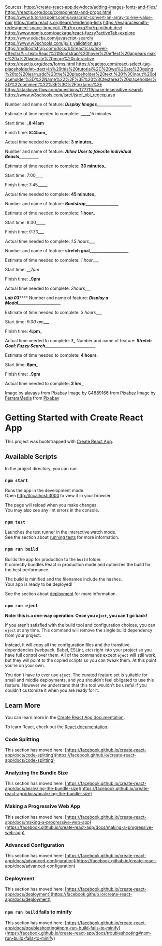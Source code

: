 


Sources:
https://create-react-app.dev/docs/adding-images-fonts-and-files/
https://reactjs.org/docs/components-and-props.html
https://www.tutorialspoint.com/javascript-convert-an-array-to-key-value-pair
https://beta.reactjs.org/learn/rendering-lists
https://evagracesmith-redesigned-space-broccoli-76q7prxvxq7hx7rp.github.dev/
https://www.npmjs.com/package/react-fuzzy?activeTab=explore
https://www.educba.com/javascript-search/
https://www.w3schools.com/js/js_validation.asp
https://mdbootstrap.com/docs/b4/react/css/hover-effects/#:~:text=React%20Bootstrap%20hover%20effect%20appears,make%20a%20website%20more%20interactive.
https://reactjs.org/docs/forms.html
https://reactgo.com/react-select-tag-placeholder/#:~:text=In%20this%20tutorial%2C%20we%20are%20going%20to%20learn,add%20the%20placeholder%20text.%20%3Cinput%20placeholder%3D%22Name%22%2F%3E%20%3Ctextarea%20placeholder%3D%22comment%22%3E%3C%2Ftextarea%3E
https://stackoverflow.com/questions/177719/case-insensitive-search
https://www.w3schools.com/jsref/jsref_obj_regexp.asp






Number and name of feature: _______Display Images_________________________

Estimate of time needed to complete: _____15 minutes

Start time: ___8:41am__

Finish time: __8:45am___

Actual time needed to complete: __3 minutes___

Number and name of feature: ___________Allow User to favorite individual Beasts_____________________

Estimate of time needed to complete: __30 minutes___

Start time: 7:00____

Finish time: 7:45_____

Actual time needed to complete: __45 minutes___

Number and name of feature: _______Bootstrap________________________

Estimate of time needed to complete: __1 hour___

Start time: 8:00_____

Finish time: _9:30____

Actual time needed to complete: _1.5 hours____

Number and name of feature: ______stretch goal__________________________

Estimate of time needed to complete: _1 hour____

Start time: ___7pm_

Finish time: ___9pm__

Actual time needed to complete: _2hours____

*****************Lab 03*********************
Number and name of feature: _____Display a Modal___________________________

Estimate of time needed to complete: _3 hours____

Start time: _9:00 am____

Finish time: __4:pm___

Actual time needed to complete: __7___
Number and name of feature: ___Stretch Goal: Fuzzy Search_____________________________

Estimate of time needed to complete: __4 hours___

Start time: __6pm___

Finish time: ___9pm__

Actual time needed to complete: __3 hrs___




Image by <a href="https://pixabay.com/users/alavays-9498199/?utm_source=link-attribution&amp;utm_medium=referral&amp;utm_campaign=image&amp;utm_content=4505114">alavays</a> from <a href="https://pixabay.com//?utm_source=link-attribution&amp;utm_medium=referral&amp;utm_campaign=image&amp;utm_content=4505114">Pixabay</a>
Image by <a href="https://pixabay.com/users/g4889166-4889166/?utm_source=link-attribution&amp;utm_medium=referral&amp;utm_campaign=image&amp;utm_content=2253941">G4889166</a> from <a href="https://pixabay.com//?utm_source=link-attribution&amp;utm_medium=referral&amp;utm_campaign=image&amp;utm_content=2253941">Pixabay</a>
Image by <a href="https://pixabay.com/users/ferraramedia-28670540/?utm_source=link-attribution&amp;utm_medium=referral&amp;utm_campaign=image&amp;utm_content=7325913">FerraraMedia</a> from <a href="https://pixabay.com//?utm_source=link-attribution&amp;utm_medium=referral&amp;utm_campaign=image&amp;utm_content=7325913">Pixabay</a>


# Getting Started with Create React App

This project was bootstrapped with [Create React App](https://github.com/facebook/create-react-app).

## Available Scripts

In the project directory, you can run:

### `npm start`

Runs the app in the development mode.\
Open [http://localhost:3000](http://localhost:3000) to view it in your browser.

The page will reload when you make changes.\
You may also see any lint errors in the console.

### `npm test`

Launches the test runner in the interactive watch mode.\
See the section about [running tests](https://facebook.github.io/create-react-app/docs/running-tests) for more information.

### `npm run build`

Builds the app for production to the `build` folder.\
It correctly bundles React in production mode and optimizes the build for the best performance.

The build is minified and the filenames include the hashes.\
Your app is ready to be deployed!

See the section about [deployment](https://facebook.github.io/create-react-app/docs/deployment) for more information.

### `npm run eject`

**Note: this is a one-way operation. Once you `eject`, you can't go back!**

If you aren't satisfied with the build tool and configuration choices, you can `eject` at any time. This command will remove the single build dependency from your project.

Instead, it will copy all the configuration files and the transitive dependencies (webpack, Babel, ESLint, etc) right into your project so you have full control over them. All of the commands except `eject` will still work, but they will point to the copied scripts so you can tweak them. At this point you're on your own.

You don't have to ever use `eject`. The curated feature set is suitable for small and middle deployments, and you shouldn't feel obligated to use this feature. However we understand that this tool wouldn't be useful if you couldn't customize it when you are ready for it.

## Learn More

You can learn more in the [Create React App documentation](https://facebook.github.io/create-react-app/docs/getting-started).

To learn React, check out the [React documentation](https://reactjs.org/).

### Code Splitting

This section has moved here: [https://facebook.github.io/create-react-app/docs/code-splitting](https://facebook.github.io/create-react-app/docs/code-splitting)

### Analyzing the Bundle Size

This section has moved here: [https://facebook.github.io/create-react-app/docs/analyzing-the-bundle-size](https://facebook.github.io/create-react-app/docs/analyzing-the-bundle-size)

### Making a Progressive Web App

This section has moved here: [https://facebook.github.io/create-react-app/docs/making-a-progressive-web-app](https://facebook.github.io/create-react-app/docs/making-a-progressive-web-app)

### Advanced Configuration

This section has moved here: [https://facebook.github.io/create-react-app/docs/advanced-configuration](https://facebook.github.io/create-react-app/docs/advanced-configuration)

### Deployment

This section has moved here: [https://facebook.github.io/create-react-app/docs/deployment](https://facebook.github.io/create-react-app/docs/deployment)

### `npm run build` fails to minify

This section has moved here: [https://facebook.github.io/create-react-app/docs/troubleshooting#npm-run-build-fails-to-minify](https://facebook.github.io/create-react-app/docs/troubleshooting#npm-run-build-fails-to-minify)